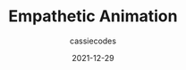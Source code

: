 ---
author: cassiecodes
date: 2021-12-29
draft: true
publisher: css
tags:
  - animations
  - user-experience
target_url: https://css-tricks.com/empathetic-animation/
title: Empathetic Animation
---